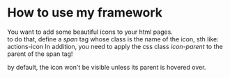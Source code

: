 # How to use my framework

You want to add some beautiful icons to your html pages.  
to do that, define a *span* tag whose class is the name of the icon, sth like: actions-icon
In addition, you need to apply the css class *icon-parent* to the parent of the span tag!

by default, the icon won't be visible unless its parent is hovered over.
